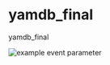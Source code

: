 # yamdb_final
yamdb_final

![example event parameter](https://github.com/github/docs/actions/workflows/yamdb_workflow.yml/badge.svg?event=push)

